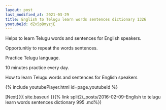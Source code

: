 ```yaml
---
layout: post
last_modified_at: 2021-03-29
title: English to Telugu learn words sentences dictionary 1326 
youtubeId: dZv5pBmyzjE
---
```

 
 
Helps to learn Telugu words and sentences for English speakers.

Opportunitiy to repeat the words sentences. 

Practice Telugu language. 
 
10 minutes practice every day. 
 
How to learn Telugu words and sentences for English speakers 
 
{% include youtubePlayer.html id=page.youtubeId %}
 
 
[Next]({{ site.baseurl }}{% link  split2/_posts/2016-02-09-English to telugu learn words sentences dictionary 995 .md%})
 
